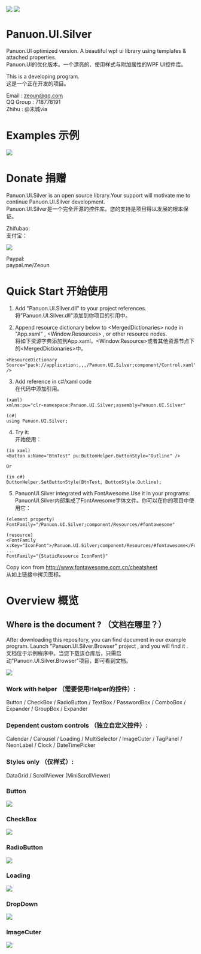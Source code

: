 <a href="https://996.icu" target='_blank'><img src="https://img.shields.io/badge/link-996.icu-red.svg"></a>
<a href="https://996.icu" target='_blank'><img src="https://camo.githubusercontent.com/8948ee9e753309fa3e978b3a0bdeda5a0c3f98ec/68747470733a2f2f696d672e736869656c64732e696f2f62616467652f2e6e65742d253345253344342e302d626c75652e737667"></a>

# Panuon.UI.Silver
Panuon.UI optimized version. A beautiful wpf ui library using templates &amp; attached properties.  
Panuon.UI的优化版本。一个漂亮的、使用样式与附加属性的WPF UI控件库。

This is a developing program.  
这是一个正在开发的项目。

Email : zeoun@qq.com  
QQ Group : 718778191  
Zhihu : @末城via

# Examples 示例

![](https://raw.githubusercontent.com/Ruris/Panuon.Documents/master/Resources/Panuon.UI.Silver/example_1.png)

# Donate  捐赠
Panuon.UI.Silver is an open source library.Your support will motivate me to continue Panuon.UI.Silver development.    
Panuon.UI.Silver是一个完全开源的控件库。您的支持是项目得以发展的根本保证。

Zhifubao:  
支付宝：

![](https://raw.githubusercontent.com/Ruris/Panuon.Documents/master/Resources/Global/zhifubao.jpg)

Paypal:  
paypal.me/Zeoun  

# Quick Start 开始使用

1. Add "Panuon.UI.Silver.dll" to your project references.  
将"Panuon.UI.Silver.dll"添加到你项目的引用中。

2. Append resource dictionary below to &lt;MergedDictionaries&gt; node in "App.xaml" , &lt;Window.Resources&gt; , or other resource nodes.  
将如下资源字典添加到App.xaml，&lt;Window.Resource&gt;或者其他资源节点下的&lt;MergedDictionaries&gt;中。
```
<ResourceDictionary Source="pack://application:,,,/Panuon.UI.Silver;component/Control.xaml" />
```              

3. Add reference in c#/xaml code  
在代码中添加引用。

```
(xaml)
xmlns:pu="clr-namespace:Panuon.UI.Silver;assembly=Panuon.UI.Silver"

(c#)
using Panuon.UI.Silver;
```

4. Try it:  
开始使用：
```
(in xaml)
<Button x:Name="BtnTest" pu:ButtonHelper.ButtonStyle="Outline" />

Or 

(in c#)
ButtonHelper.SetButtonStyle(BtnTest, ButtonStyle.Outline);
```

5. PanuonUI.Silver integrated with FontAwesome.Use it in your programs:  
PanuonUI.Silver内部集成了FontAwesome字体文件。你可以在你的项目中使用它：
```
(element property)
FontFamily="/Panuon.UI.Silver;component/Resources/#fontawesome"

(resource)
<FontFamily x:Key="IconFont">/Panuon.UI.Silver;component/Resources/#fontawesome</FontFamily>
...
FontFamily="{StaticResource IconFont}"
```
Copy icon from http://www.fontawesome.com.cn/cheatsheet  
从如上链接中拷贝图标。

# Overview 概览

## Where is the document ? （文档在哪里？）
After downloading this repository, you can find document in our example program. Launch "Panuon.UI.Silver.Browser" project , and you will find it .  
文档位于示例程序中。当您下载该仓库后，只需启动"Panuon.UI.Silver.Browser"项目，即可看到文档。

![](https://raw.githubusercontent.com/Ruris/Panuon.Documents/master/Resources/Panuon.UI.Silver/step1.png)

### Work with helper （需要使用Helper的控件）:
Button / CheckBox / RadioButton / TextBox / PasswordBox / ComboBox / Expander / GroupBox / Expander

### Dependent custom controls （独立自定义控件）:
Calendar / Carousel / Loading / MultiSelector / ImageCuter / TagPanel / NeonLabel / Clock / DateTimePicker

### Styles only （仅样式）:
DataGrid / ScrollViewer (MiniScrollViewer)

### Button   

![](https://raw.githubusercontent.com/Ruris/Panuon.Documents/master/Resources/Panuon.UI.Silver/button.jpg)

### CheckBox  

![](https://raw.githubusercontent.com/Ruris/Panuon.Documents/master/Resources/Panuon.UI.Silver/checkbox.jpg)


### RadioButton  

![](https://raw.githubusercontent.com/Ruris/Panuon.Documents/master/Resources/Panuon.UI.Silver/radiobutton.jpg)


### Loading 

![](https://raw.githubusercontent.com/Ruris/Panuon.Documents/master/Resources/Panuon.UI.Silver/loading.jpg)

### DropDown

![](https://raw.githubusercontent.com/Ruris/Panuon.Documents/master/Resources/Panuon.UI.Silver/dropdowns.jpg)

### ImageCuter

![](https://raw.githubusercontent.com/Ruris/Panuon.Documents/master/Resources/Panuon.UI.Silver/imagecuter.jpg)
